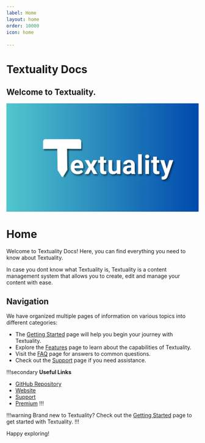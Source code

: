 ```yaml
---
label: Home
layout: home
order: 10000
icon: home

---
```


# Textuality Docs

## Welcome to Textuality.

![](/docshome.png)

# Home

Welcome to Textuality Docs! Here, you can find everything you need to know about Textuality. 

In case you dont know what Textuality is, Textuality is a content management system that allows you to create, edit and manage your content with ease.

## Navigation

We have organized multiple pages of information on various topics into different categories:

- The [Getting Started](/setup) page will help you begin your journey with Textuality.
- Explore the [Features](/features) page to learn about the capabilities of Textuality.
- Visit the [FAQ](/faq) page for answers to common questions.
- Check out the [Support](/support) page if you need assistance.


!!!secondary
**Useful Links**
- [GitHub Repository]()
- [Website](https://textuality.hdev.uk)
- [Support]()
- [Premium]() 
!!!

!!!warning
Brand new to Textuality? Check out the [Getting Started](/setup) page to get started with Textuality.
!!!



Happy exploring!
